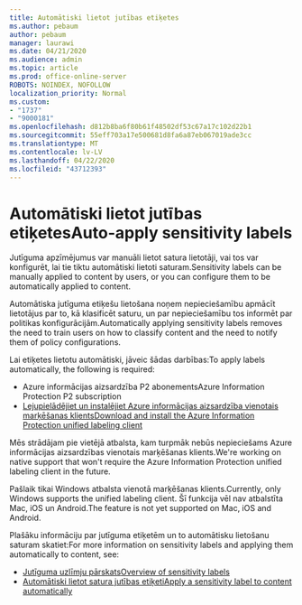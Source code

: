 ```yaml
---
title: Automātiski lietot jutības etiķetes
ms.author: pebaum
author: pebaum
manager: laurawi
ms.date: 04/21/2020
ms.audience: admin
ms.topic: article
ms.prod: office-online-server
ROBOTS: NOINDEX, NOFOLLOW
localization_priority: Normal
ms.custom:
- "1737"
- "9000181"
ms.openlocfilehash: d812b8ba6f80b61f48502df53c67a17c102d22b1
ms.sourcegitcommit: 55eff703a17e500681d8fa6a87eb067019ade3cc
ms.translationtype: MT
ms.contentlocale: lv-LV
ms.lasthandoff: 04/22/2020
ms.locfileid: "43712393"
---
```

# <a name="auto-apply-sensitivity-labels"></a><span data-ttu-id="4d9a6-102">Automātiski lietot jutības etiķetes</span><span class="sxs-lookup"><span data-stu-id="4d9a6-102">Auto-apply sensitivity labels</span></span>

<span data-ttu-id="4d9a6-103">Jutīguma apzīmējumus var manuāli lietot satura lietotāji, vai tos var konfigurēt, lai tie tiktu automātiski lietoti saturam.</span><span class="sxs-lookup"><span data-stu-id="4d9a6-103">Sensitivity labels can be manually applied to content by users, or you can configure them to be automatically applied to content.</span></span>

<span data-ttu-id="4d9a6-104">Automātiska jutīguma etiķešu lietošana noņem nepieciešamību apmācīt lietotājus par to, kā klasificēt saturu, un par nepieciešamību tos informēt par politikas konfigurācijām.</span><span class="sxs-lookup"><span data-stu-id="4d9a6-104">Automatically applying sensitivity labels removes the need to train users on how to classify content and the need to notify them of policy configurations.</span></span>

<span data-ttu-id="4d9a6-105">Lai etiķetes lietotu automātiski, jāveic šādas darbības:</span><span class="sxs-lookup"><span data-stu-id="4d9a6-105">To apply labels automatically, the following is required:</span></span>

- <span data-ttu-id="4d9a6-106">Azure informācijas aizsardzība P2 abonements</span><span class="sxs-lookup"><span data-stu-id="4d9a6-106">Azure Information Protection P2 subscription</span></span>
- [<span data-ttu-id="4d9a6-107">Lejupielādējiet un instalējiet Azure informācijas aizsardzība vienotais marķēšanas klients</span><span class="sxs-lookup"><span data-stu-id="4d9a6-107">Download and install the Azure Information Protection unified labeling client</span></span>](https://docs.microsoft.com/azure/information-protection/rms-client/install-unifiedlabelingclient-app)

<span data-ttu-id="4d9a6-108">Mēs strādājam pie vietējā atbalsta, kam turpmāk nebūs nepieciešams Azure informācijas aizsardzības vienotais marķēšanas klients.</span><span class="sxs-lookup"><span data-stu-id="4d9a6-108">We're working on native support that won't require the Azure Information Protection unified labeling client in the future.</span></span>

<span data-ttu-id="4d9a6-109">Pašlaik tikai Windows atbalsta vienotā marķēšanas klients.</span><span class="sxs-lookup"><span data-stu-id="4d9a6-109">Currently, only Windows supports the unified labeling client.</span></span>  <span data-ttu-id="4d9a6-110">Šī funkcija vēl nav atbalstīta Mac, iOS un Android.</span><span class="sxs-lookup"><span data-stu-id="4d9a6-110">The feature is not yet supported on Mac, iOS and Android.</span></span>

<span data-ttu-id="4d9a6-111">Plašāku informāciju par jutīguma etiķetēm un to automātisku lietošanu saturam skatiet:</span><span class="sxs-lookup"><span data-stu-id="4d9a6-111">For more information on sensitivity labels and applying them automatically to content,  see:</span></span>

- [<span data-ttu-id="4d9a6-112">Jutīguma uzlīmju pārskats</span><span class="sxs-lookup"><span data-stu-id="4d9a6-112">Overview of sensitivity labels</span></span>](https://docs.microsoft.com/office365/securitycompliance/sensitivity-labels)
- [<span data-ttu-id="4d9a6-113">Automātiski lietot satura jutības etiķeti</span><span class="sxs-lookup"><span data-stu-id="4d9a6-113">Apply a sensitivity label to content automatically</span></span>](https://docs.microsoft.com/office365/securitycompliance/apply_sensitivity_label_automatically)